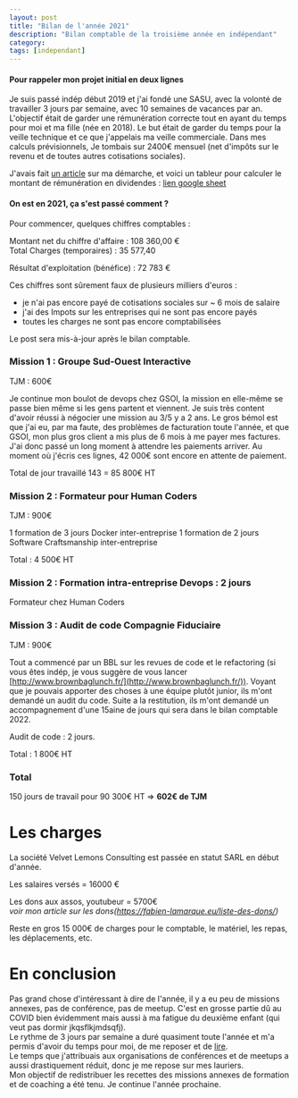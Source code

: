 ```yaml
---
layout: post
title: "Bilan de l'année 2021"
description: "Bilan comptable de la troisième année en indépendant"
category: 
tags: [independant]
---
```


#### Pour rappeler mon projet initial en deux lignes  

Je suis passé indép début 2019 et j'ai fondé une SASU, avec la volonté de travailler 3 jours par semaine, avec 10 semaines de vacances par an.
L'objectif était de garder une rémunération correcte tout en ayant du temps pour moi et ma fille (née en 2018). Le but était de garder du temps pour la veille technique et ce que j'appelais ma veille commerciale.
Dans mes calculs prévisionnels, Je tombais sur 2400€ mensuel (net d'impôts sur le revenu et de toutes autres cotisations sociales).

J'avais fait [un article](http://fabien-lamarque.eu/3-jours-pour-eux,-4-jours-pour-moi/) sur ma démarche, et voici un tableur pour calculer le montant de rémunération en dividendes : [lien google sheet](https://docs.google.com/spreadsheets/d/1DEdNL_318McOga50-6V5iCfooWyqcsC3P1HbeO1dX-c/edit?usp=sharing)

#### On est en 2021, ça s'est passé comment ?

Pour commencer, quelques chiffres comptables : 

Montant net du chiffre d'affaire : 108 360,00 €     
Total Charges (temporaires) :  35 577,40

Résultat d'exploitation (bénéfice) : 72 783  €     

Ces chiffres sont sûrement faux de plusieurs milliers d'euros : 
* je n'ai pas encore payé de cotisations sociales sur ~ 6 mois de salaire
* j'ai des Impots sur les entreprises qui ne sont pas encore payés
* toutes les charges ne sont pas encore comptabilisées


Le post sera mis-à-jour après le bilan comptable. 

### Mission 1 : Groupe Sud-Ouest Interactive

TJM : 600€

Je continue mon boulot de devops chez GSOI, la mission en elle-même se passe bien 
même si les gens partent et viennent. Je suis très content d'avoir réussi à négocier une mission 
au 3/5 y a 2 ans. Le gros bémol est que j'ai eu, par ma faute, des problèmes de facturation toute l'année, et que GSOI, mon
plus gros client a mis plus de 6 mois à me payer mes factures. J'ai donc passé un long moment à attendre les paiements 
arriver. Au moment où j'écris ces lignes, 42 000€ sont encore en attente de paiement.

Total de jour travaillé 143 = 85 800€ HT

### Mission 2 : Formateur pour Human Coders

TJM : 900€

1 formation de 3 jours Docker inter-entreprise
1 formation de 2 jours Software Craftsmanship inter-entreprise

Total : 4 500€ HT


### Mission 2 : Formation intra-entreprise Devops : 2 jours

Formateur chez Human Coders

### Mission 3 : Audit de code Compagnie Fiduciaire

TJM : 900€ 

Tout a commencé par un BBL sur les revues de code et le refactoring (si vous êtes indép, je vous suggère de vous lancer
 [http://www.brownbaglunch.fr/](http://www.brownbaglunch.fr/)). Voyant que je pouvais apporter des choses à une équipe 
plutôt junior, ils m'ont demandé un audit du code. Suite a la restitution, ils m'ont demandé un accompagnement d'une 15aine de 
jours qui sera dans le bilan comptable 2022.

Audit de code : 2 jours.

Total : 1 800€ HT


### Total 
 
150 jours de travail pour 90 300€ HT => **602€ de TJM**



# Les charges

La société Velvet Lemons Consulting est passée en statut SARL en début d'année.

Les salaires versés = 16000 €

Les dons aux assos, youtubeur = 5700€       
*voir mon article sur les dons(https://fabien-lamarque.eu/liste-des-dons/)*

Reste en gros 15 000€ de charges pour le comptable, le matériel, les repas, les déplacements, etc.

# En conclusion

Pas grand chose d'intéressant à dire de l'année, il y a eu peu de missions annexes, pas de conférence, pas de meetup. C'est
en grosse partie dû au COVID bien évidemment mais aussi à ma fatigue du deuxième enfant (qui veut pas dormir jkqsflkjmdsqfj).            
Le rythme de 3 jours par semaine a duré quasiment toute l'année et m'a permis d'avoir du temps pour moi, de me reposer et de [lire](https://fabien-lamarque.eu/Livres-lus-en-2021/).            
Le temps que j'attribuais aux organisations de conférences et de meetups a aussi drastiquement réduit, donc je me 
repose sur mes lauriers.               
Mon objectif de redistribuer les recettes des missions annexes de formation et de coaching a été tenu. Je continue l'année
prochaine.



